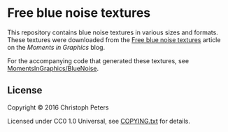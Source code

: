 # Free blue noise textures

This repository contains blue noise textures in various sizes and formats.
These textures were downloaded from the
[Free blue noise textures](http://momentsingraphics.de/BlueNoise.html)
article on the *Moments in Graphics* blog.

For the accompanying code that generated these textures, see
[MomentsInGraphics/BlueNoise](https://github.com/MomentsInGraphics/BlueNoise).

## License

Copyright © 2016 Christoph Peters

Licensed under CC0 1.0 Universal, see [COPYING.txt](COPYING.txt) for details.
